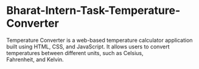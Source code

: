 # Bharat-Intern-Task-Temperature-Converter
Temperature Converter is a web-based temperature calculator application built using HTML, CSS, and JavaScript. It allows users to convert temperatures between different units, such as Celsius, Fahrenheit, and Kelvin.
